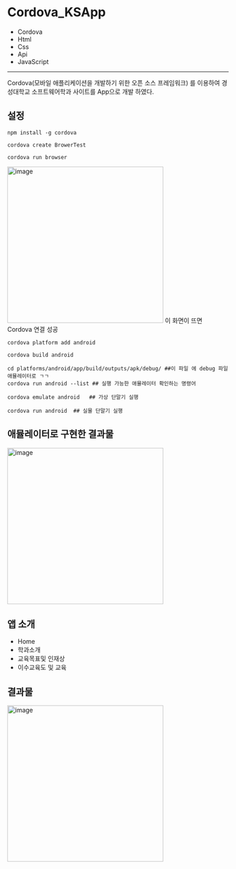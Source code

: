 # Cordova_KSApp

- Cordova
- Html
- Css
- Api
- JavaScript
---

Cordova(모바일 애플리케이션을 개발하기 위한 오픈 소스 프레임워크) 를 이용하여 경성대학교 소프트웨어학과 사이트를 App으로 개발 하였다.    

## 설정  
```
npm install -g cordova

cordova create BrowerTest

cordova run browser
```
<img width="355" alt="image" src="https://github.com/ojingjing/Cordova_KSApp/assets/48702158/9b6ed746-a750-47b2-873a-c52ee34989ff">      
이 화면이 뜨면 Cordova 연결 성공     

```
cordova platform add android

cordova build android

cd platforms/android/app/build/outputs/apk/debug/ ##이 파일 에 debug 파일 애뮬레이터로 ㄱㄱ
cordova run android --list ## 실행 가능한 애뮬레이터 확인하는 명령어

cordova emulate android   ## 가상 단말기 실행

cordova run android  ## 실물 단말기 실행 
```
## 애뮬레이터로 구현한 결과물   
<img width="355" alt="image" src="https://github.com/ojingjing/Cordova_KSApp/assets/48702158/f5c7384a-da1f-4db9-977d-2935dc196cd8">
   

## 앱 소개  
- Home
- 학과소개
- 교육목표및 인재상
- 이수교육도 및 교육

## 결과물   

<img width="355" alt="image" src="https://github.com/ojingjing/Cordova_KSApp/assets/48702158/ae8dbab8-cd9e-425a-88f5-ffab4bfe6821">

